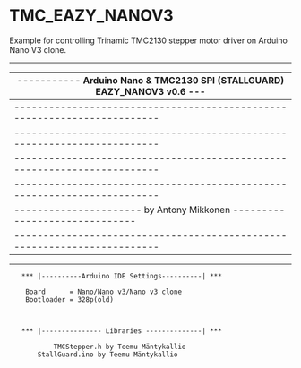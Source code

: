 # TMC_EAZY_NANOV3
Example for controlling Trinamic TMC2130 stepper motor driver on Arduino Nano V3 clone.



__________________________________________________________________________
|----------- Arduino Nano & TMC2130 SPI (STALLGUARD) EAZY_NANOV3 v0.6 ---|
|------------------------------------------------------------------------|
|------------------------------------------------------------------------|
|------------------------------------------------------------------------|
|------------------------------------------------------------------------|
|------------------------------------------------------------------------|
|---------------------- by Antony Mikkonen ------------------------------|
|------------------------------------------------------------------------|
**************************************************************************

	   *** |----------Arduino IDE Settings----------| ***
		  
		Board	   = Nano/Nano v3/Nano v3 clone
		Bootloader = 328p(old)
		


	   *** |--------------- Libraries --------------| ***

	           TMCStepper.h by Teemu Mäntykallio
		   StallGuard.ino by Teemu Mäntykallio

